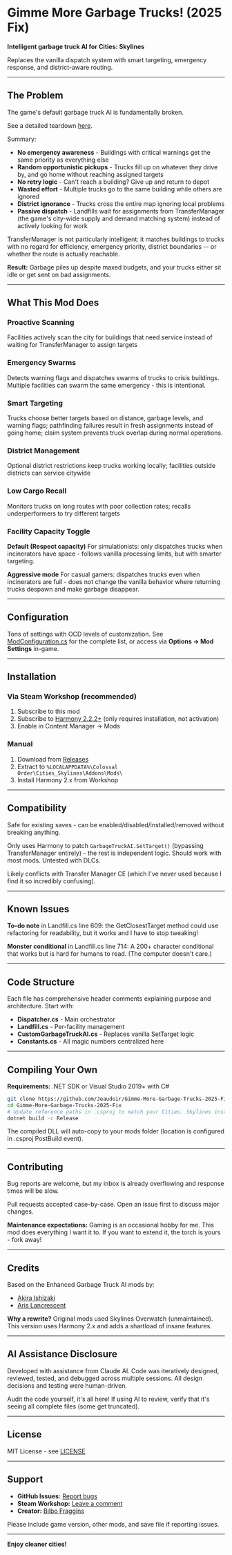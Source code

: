 # Gimme More Garbage Trucks! (2025 Fix)

**Intelligent garbage truck AI for Cities: Skylines**

Replaces the vanilla dispatch system with smart targeting, emergency response, and district-aware routing.

---

## The Problem

The game's default garbage truck AI is fundamentally broken.

See a detailed teardown [here](VANILLA_ANALYSIS.md).

Summary:
- **No emergency awareness** - Buildings with critical warnings get the same priority as everything else
- **Random opportunistic pickups** - Trucks fill up on whatever they drive by, and go home without reaching assigned targets
- **No retry logic** - Can't reach a building? Give up and return to depot
- **Wasted effort** - Multiple trucks go to the same building while others are ignored
- **District ignorance** - Trucks cross the entire map ignoring local problems
- **Passive dispatch** - Landfills wait for assignments from TransferManager (the game's city-wide supply and demand matching system) instead of actively looking for work

TransferManager is not particularly intelligent: it matches buildings to trucks with no regard for efficiency, emergency priority, district boundaries -- or whether the route is actually reachable.

**Result:** Garbage piles up despite maxed budgets, and your trucks either sit idle or get sent on bad assignments.

---

## What This Mod Does

### Proactive Scanning
Facilities actively scan the city for buildings that need service instead of waiting for TransferManager to assign targets

### Emergency Swarms
Detects warning flags and dispatches swarms of trucks to crisis buildings. Multiple facilities can swarm the same emergency - this is intentional.

### Smart Targeting
Trucks choose better targets based on distance, garbage levels, and warning flags; pathfinding failures result in fresh assignments instead of going home; claim system prevents truck overlap during normal operations.

### District Management
Optional district restrictions keep trucks working locally; facilities outside districts can service citywide

### Low Cargo Recall
Monitors trucks on long routes with poor collection rates; recalls underperformers to try different targets

### Facility Capacity Toggle
**Default (Respect capacity)** For simulationists: only dispatches trucks when incinerators have space - follows vanilla processing limits, but with smarter targeting.

**Aggressive mode** For casual gamers: dispatches trucks even when incinerators are full - does not change the vanilla behavior where returning trucks despawn and make garbage disappear.

---

## Configuration

Tons of settings with OCD levels of customization. See [ModConfiguration.cs](ModConfiguration.cs) for the complete list, or access via **Options → Mod Settings** in-game.

---

## Installation

### Via Steam Workshop (recommended)
1. Subscribe to this mod
2. Subscribe to [Harmony 2.2.2+](https://steamcommunity.com/sharedfiles/filedetails/?id=2040656402) (only requires installation, not activation)
3. Enable in Content Manager → Mods

### Manual
1. Download from [Releases](https://github.com/Jeaudoir/Gimme-More-Garbage-Trucks-2025-Fix/releases)
2. Extract to `%LOCALAPPDATA%\Colossal Order\Cities_Skylines\Addons\Mods\`
3. Install Harmony 2.x from Workshop

---

## Compatibility

Safe for existing saves - can be enabled/disabled/installed/removed without breaking anything.

Only uses Harmony to patch `GarbageTruckAI.SetTarget()` (bypassing TransferManager entirely) - the rest is independent logic. Should work with most mods. Untested with DLCs.

Likely conflicts with Transfer Manager CE (which I've never used because I find it so incredibly confusing).

---

## Known Issues

**To-do note** in Landfill.cs line 609: the GetClosestTarget method could use refactoring for readability, but it works and I have to stop tweaking!

**Monster conditional** in Landfill.cs line 714: A 200+ character conditional that works but is hard for humans to read. (The computer doesn't care.)

---

## Code Structure

Each file has comprehensive header comments explaining purpose and architecture. Start with:
- **Dispatcher.cs** - Main orchestrator
- **Landfill.cs** - Per-facility management
- **CustomGarbageTruckAI.cs** - Replaces vanilla SetTarget logic
- **Constants.cs** - All magic numbers centralized here

---

## Compiling Your Own

**Requirements:** .NET SDK or Visual Studio 2019+ with C#

```bash
git clone https://github.com/Jeaudoir/Gimme-More-Garbage-Trucks-2025-Fix.git
cd Gimme-More-Garbage-Trucks-2025-Fix
# Update reference paths in .csproj to match your Cities: Skylines installation
dotnet build -c Release
```

The compiled DLL will auto-copy to your mods folder (location is configured in .csproj PostBuild event).

---

## Contributing

Bug reports are welcome, but my inbox is already overflowing and response times will be slow.

Pull requests accepted case-by-case. Open an issue first to discuss major changes.

**Maintenance expectations:** Gaming is an occasional hobby for me. This mod does everything I want it to. If you want to extend it, the torch is yours - fork away!

---

## Credits

Based on the Enhanced Garbage Truck AI mods by:
- [Akira Ishizaki](https://github.com/akira-ishizaki/CS-EnhancedGarbageTruckAI)
- [Aris Lancrescent](https://github.com/arislancrescent/CS-EnhancedGarbageTruckAI)

**Why a rewrite?** Original mods used Skylines Overwatch (unmaintained). This version uses Harmony 2.x and adds a shartload of insane features.

---

## AI Assistance Disclosure

Developed with assistance from Claude AI. Code was iteratively designed, reviewed, tested, and debugged across multiple sessions. All design decisions and testing were human-driven.

Audit the code yourself, it's all here! If using AI to review, verify that it's seeing all complete files (some get truncated).

---

## License

MIT License - see [LICENSE](LICENSE)

---

## Support

- **GitHub Issues:** [Report bugs](https://github.com/Jeaudoir/Gimme-More-Garbage-Trucks-2025-Fix/issues)
- **Steam Workshop:** [Leave a comment](https://steamcommunity.com/sharedfiles/filedetails/?id=YOUR_WORKSHOP_ID)
- **Creator:** [Bilbo Fraggins](https://steamcommunity.com/id/xd00d/myworkshopfiles/?appid=255710)

Please include game version, other mods, and save file if reporting issues.

---

**Enjoy cleaner cities!**
